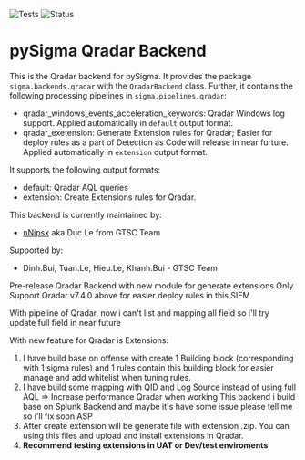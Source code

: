
![Tests](https://github.com/nNipsx-Sec/pySigma-backend-qradar/actions/workflows/test.yml/badge.svg)
![Status](https://img.shields.io/badge/Status-pre--release-orange)

# pySigma Qradar Backend

This is the Qradar backend for pySigma. It provides the package `sigma.backends.qradar` with the `QradarBackend` class.
Further, it contains the following processing pipelines in `sigma.pipelines.qradar`:

* qradar_windows_events_acceleration_keywords: Qradar Windows log support. Applied automatically in `default` output format.
* qradar_exetension: Generate Extension rules for Qradar; Easier for deploy rules as a part of Detection as Code will
  release in near furture. Applied automatically in `extension` output format.

It supports the following output formats:

* default: Qradar AQL queries
* extension: Create Extensions rules for Qradar.

This backend is currently maintained by:

* [nNipsx](https://github.com/nNipsx-Sec) aka Duc.Le from GTSC Team

Supported by:
* Dinh.Bui, Tuan.Le, Hieu.Le, Khanh.Bui - GTSC Team

Pre-release Qradar Backend with new module for generate extensions Only Support Qradar v7.4.0 above for easier deploy rules in this SIEM

With pipeline of Qradar, now i can't list and mapping all field so i'll try update full field in near future

With new feature for Qradar is Extensions:

1. I have build base on offense with create 1 Building block (corresponding with 1 sigma rules) and 1 rules contain this building block for easier manage and add whitelist when tuning rules.
2. I have build some mapping with QID and Log Source instead of using full AQL => Increase performance Qradar when working
This backend i build base on Splunk Backend and maybe it's have some issue please tell me so i'll fix soon ASP
3. After create extension will be generate file with extension .zip. You can using this files and upload and install extensions in Qradar.
4. **Recommend testing extensions in UAT or Dev/test enviroments**

